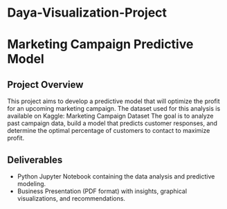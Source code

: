 # Daya-Visualization-Project
# Marketing Campaign Predictive Model
## Project Overview
This project aims to develop a predictive model that will optimize the profit for an upcoming marketing campaign. The dataset used for this analysis is available on Kaggle:
Marketing Campaign Dataset
The goal is to analyze past campaign data, build a model that predicts customer responses, and determine the optimal percentage of customers to contact to maximize profit.

## Deliverables
- Python Jupyter Notebook containing the data analysis and predictive modeling.
- Business Presentation (PDF format) with insights, graphical visualizations, and recommendations.

